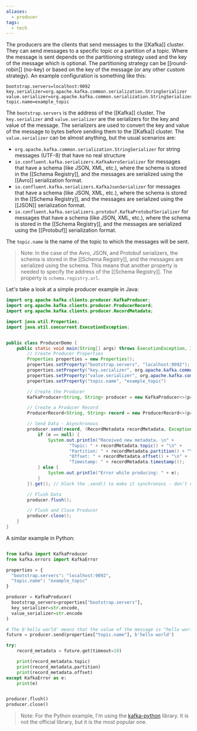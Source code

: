 ```yaml
---
aliases:
  - producer
tags:
  - tech
---
```

The producers are the clients that send messages to the [[Kafka]] cluster.
They can send messages to a specific topic or a partition of a topic.
Where the message is sent depends on the partitioning strategy used and the key of the message which is optional.
The partitioning strategy can be [[round-robin]] (no-key) or based on the key of the message (or any other custom strategy).
An example configuration is something like this:
```properties
bootstrap.servers=localhost:9092
key.serializer=org.apache.kafka.common.serialization.StringSerializer
value.serializer=org.apache.kafka.common.serialization.StringSerializer
topic.name=example_topic
```

The `bootstrap.servers` is the address of the [[Kafka]] cluster.
The `key.serializer` and `value.serializer` are the serializers for the key and value of the message.
The serializers are used to convert the key and value of the message to bytes before sending them to the [[Kafka]] cluster.
The `value.serializer` can be almost anything, but the usual scenarios are:
- `org.apache.kafka.common.serialization.StringSerializer` for string messages (UTF-8) that have no real structure
- `io.confluent.kafka.serializers.KafkaAvroSerializer` for messages that have a schema (like JSON, XML, etc.), where the schema is stored in the [[Schema Registry]], and the messages are serialized using the [[Avro]] serialization format.
- `io.confluent.kafka.serializers.KafkaJsonSerializer` for messages that have a schema (like JSON, XML, etc.), where the schema is stored in the [[Schema Registry]], and the messages are serialized using the [[JSON]] serialization format.
- `io.confluent.kafka.serializers.protobuf.KafkaProtobufSerializer` for messages that have a schema (like JSON, XML, etc.), where the schema is stored in the [[Schema Registry]], and the messages are serialized using the [[Protobuf]] serialization format.

The `topic.name` is the name of the topic to which the messages will be sent.

> Note: In the case of the Avro, JSON, and Protobuf serializers, the schema is stored in the [[Schema Registry]], and the messages are serialized using the schema. This means that another property is needed to specify the address of the [[Schema Registry]]. The property is `schema.registry.url`.

Let's take a look at a simple producer example in Java:

```java
import org.apache.kafka.clients.producer.KafkaProducer;
import org.apache.kafka.clients.producer.ProducerRecord;
import org.apache.kafka.clients.producer.RecordMetadata;

import java.util.Properties;
import java.util.concurrent.ExecutionException;


public class ProducerDemo {
    public static void main(String[] args) throws ExecutionException, InterruptedException {
        // Create Producer Properties
        Properties properties = new Properties();
        properties.setProperty("bootstrap.servers", "localhost:9092");
        properties.setProperty("key.serializer", org.apache.kafka.common.serialization.StringSerializer.class);
        properties.setProperty("value.serializer", org.apache.kafka.common.serialization.StringSerializer.class);
        properties.setProperty("topic.name", "example_topic")

        // Create the Producer
        KafkaProducer<String, String> producer = new KafkaProducer<>(properties); // The KafkaProducer will ignore any properties that are not needed

        // Create a Producer Record
        ProducerRecord<String, String> record = new ProducerRecord<>(properties.getProperty("topic.name"), "hello world"); // This means that the value of the message is "hello world" and that it will be sent to the topic "example_topic" (the key is null)

        // Send Data - Asynchronous
        producer.send(record, (RecordMetadata recordMetadata, Exception e) -> { // Callback function that is executed every time a record is sent or an exception is thrown while sending the record
            if (e == null) {
                System.out.println("Received new metadata. \n" +
                        "Topic: " + recordMetadata.topic() + "\n" +
                        "Partition: " + recordMetadata.partition() + "\n" +
                        "Offset: " + recordMetadata.offset() + "\n" +
                        "Timestamp: " + recordMetadata.timestamp());
            } else {
                System.out.println("Error while producing: " + e);
            }
        }).get(); // block the .send() to make it synchronous - don't do this in production!

        // Flush Data
        producer.flush();

        // Flush and Close Producer
        producer.close();
    }
}
```

A similar example in Python:

```python

from kafka import KafkaProducer
from kafka.errors import KafkaError

properties = {
  "bootstrap.servers": "localhost:9092",
  "topic.name": "example_topic"
}

producer = KafkaProducer(
  bootstrap_servers=properties["bootstrap.servers"],
  key_serializer=str.encode,
  value_serializer=str.encode
)

# The b'hello world' means that the value of the message is "hello world" and that it will be sent to the topic "example_topic" (the key is null)
future = producer.send(properties["topic.name"], b'hello world')

try:
    record_metadata = future.get(timeout=10)

    print(record_metadata.topic)
    print(record_metadata.partition)
    print(record_metadata.offset)
except KafkaError as e:
    print(e)


producer.flush()
producer.close()
```

> Note: For the Python example, I'm using the [kafka-python](https://kafka-python.readthedocs.io/en/master/index.html) library. 
> It is not the official library, but it is the most popular one.